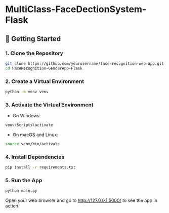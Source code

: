 # MultiClass-FaceDectionSystem-Flask

## 🚀&nbsp;Getting Started

### 1. Clone the Repository

```bash
git clone https://github.com/yourusername/face-recognition-web-app.git
cd FaceRecognition-GenderApp-Flask
```

### 2. Create a Virtual Environment

```bash
python -m venv venv
```

### 3. Activate the Virtual Environment

- On Windows:
```bash
venv\Scripts\activate
```
- On macOS and Linux:
```bash
source venv/bin/activate
```
### 4. Install Dependencies
```bash
pip install -r requirements.txt
```

### 5. Run the App
```bash
python main.py
```
Open your web browser and go to http://127.0.0.1:5000/ to see the app in action.
